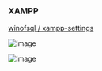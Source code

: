 ### XAMPP
[winofsql / xampp-settings](https://github.com/winofsql/xampp-settings)

![image](https://user-images.githubusercontent.com/1501327/156983893-1547f7d7-d19f-439a-ab9c-ea6773b2ffed.png)

![image](https://user-images.githubusercontent.com/1501327/156984078-c61035c0-8fac-476e-af36-8ad77f1a1b66.png)

